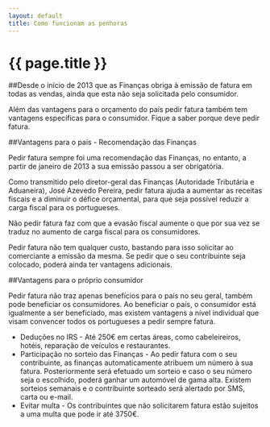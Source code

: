 ```yaml
---
layout: default
title: Como funcionam as penhoras
---
```


# {{ page.title }}

##Desde o início de 2013 que as Finanças obriga à emissão de fatura em todas as vendas, ainda que esta não seja solicitada pelo consumidor.

Além das vantagens para o orçamento do país pedir fatura também tem vantagens específicas para o consumidor.
Fique a saber porque deve pedir fatura.

##Vantagens para o país - Recomendação das Finanças

Pedir fatura sempre foi uma recomendação das Finanças, no entanto, a partir de janeiro de 2013 a sua emissão passou a ser obrigatória.

Como transmitido pelo diretor-geral das Finanças (Autoridade Tributária e Aduaneira), José Azevedo Pereira, pedir fatura ajuda a aumentar as receitas fiscais e a diminuir o défice orçamental, para que seja possível reduzir a carga fiscal para os portugueses.

Não pedir fatura faz com que a evasão fiscal aumente o que por sua vez se traduz no aumento de carga fiscal para os consumidores.

Pedir fatura não tem qualquer custo, bastando para isso solicitar ao comerciante a emissão da mesma. Se pedir que o seu contribuinte seja colocado, poderá ainda ter vantagens adicionais.

##Vantagens para o próprio consumidor

Pedir fatura não traz apenas benefícios para o país no seu geral, também pode beneficiar os consumidores. Ao beneficiar o país, o consumidor está igualmente a ser beneficiado, mas existem vantagens a nível individual que visam convencer todos os portugueses a pedir sempre fatura.

* Deduções no IRS - Até 250€ em certas áreas, como cabeleireiros, hotéis, reparação de veículos e restaurantes.
* Participação no sorteio das Finanças - Ao pedir fatura com o seu contribuinte, as finanças automaticamente atribuem um número à sua fatura. Posteriormente será efetuado um sorteio e caso o seu número seja o escolhido, poderá ganhar um automóvel de gama alta. Existem sorteios semanais e o contribuinte sorteado será alertado por SMS, carta ou e-mail.
* Evitar multa - Os contribuintes que não solicitarem fatura estão sujeitos a uma multa que pode ir até 3750€.
